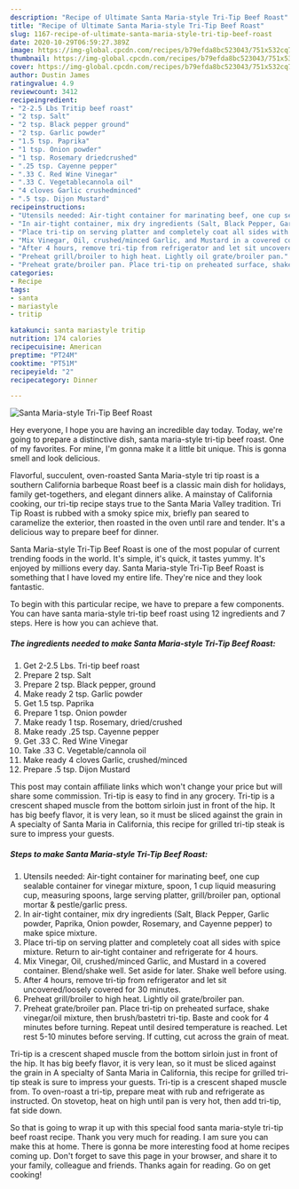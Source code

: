 ```yaml
---
description: "Recipe of Ultimate Santa Maria-style Tri-Tip Beef Roast"
title: "Recipe of Ultimate Santa Maria-style Tri-Tip Beef Roast"
slug: 1167-recipe-of-ultimate-santa-maria-style-tri-tip-beef-roast
date: 2020-10-29T06:59:27.389Z
image: https://img-global.cpcdn.com/recipes/b79efda8bc523043/751x532cq70/santa-maria-style-tri-tip-beef-roast-recipe-main-photo.jpg
thumbnail: https://img-global.cpcdn.com/recipes/b79efda8bc523043/751x532cq70/santa-maria-style-tri-tip-beef-roast-recipe-main-photo.jpg
cover: https://img-global.cpcdn.com/recipes/b79efda8bc523043/751x532cq70/santa-maria-style-tri-tip-beef-roast-recipe-main-photo.jpg
author: Dustin James
ratingvalue: 4.9
reviewcount: 3412
recipeingredient:
- "2-2.5 Lbs Tritip beef roast"
- "2 tsp. Salt"
- "2 tsp. Black pepper ground"
- "2 tsp. Garlic powder"
- "1.5 tsp. Paprika"
- "1 tsp. Onion powder"
- "1 tsp. Rosemary driedcrushed"
- ".25 tsp. Cayenne pepper"
- ".33 C. Red Wine Vinegar"
- ".33 C. Vegetablecannola oil"
- "4 cloves Garlic crushedminced"
- ".5 tsp. Dijon Mustard"
recipeinstructions:
- "Utensils needed: Air-tight container for marinating beef, one cup sealable container for vinegar mixture, spoon, 1 cup liquid measuring cup, measuring spoons, large serving platter, grill/broiler pan, optional mortar &amp; pestle/garlic press."
- "In air-tight container, mix dry ingredients (Salt, Black Pepper, Garlic powder, Paprika, Onion powder, Rosemary, and Cayenne pepper) to make spice mixture."
- "Place tri-tip on serving platter and completely coat all sides with spice mixture. Return to air-tight container and refrigerate for 4 hours."
- "Mix Vinegar, Oil, crushed/minced Garlic, and Mustard in a covered container. Blend/shake well. Set aside for later. Shake well before using."
- "After 4 hours, remove tri-tip from refrigerator and let sit uncovered/loosely covered for 30 minutes."
- "Preheat grill/broiler to high heat. Lightly oil grate/broiler pan."
- "Preheat grate/broiler pan. Place tri-tip on preheated surface, shake vinegar/oil mixture, then brush/bastetri tri-tip. Baste and cook for 4 minutes before turning. Repeat until desired temperature is reached. Let rest 5-10 minutes before serving. If cutting, cut across the grain of meat."
categories:
- Recipe
tags:
- santa
- mariastyle
- tritip

katakunci: santa mariastyle tritip 
nutrition: 174 calories
recipecuisine: American
preptime: "PT24M"
cooktime: "PT51M"
recipeyield: "2"
recipecategory: Dinner

---
```



![Santa Maria-style Tri-Tip Beef Roast](https://img-global.cpcdn.com/recipes/b79efda8bc523043/751x532cq70/santa-maria-style-tri-tip-beef-roast-recipe-main-photo.jpg)

Hey everyone, I hope you are having an incredible day today. Today, we're going to prepare a distinctive dish, santa maria-style tri-tip beef roast. One of my favorites. For mine, I'm gonna make it a little bit unique. This is gonna smell and look delicious.

Flavorful, succulent, oven-roasted Santa Maria-style tri tip roast is a southern California barbeque Roast beef is a classic main dish for holidays, family get-togethers, and elegant dinners alike. A mainstay of California cooking, our tri-tip recipe stays true to the Santa Maria Valley tradition. Tri Tip Roast is rubbed with a smoky spice mix, briefly pan seared to caramelize the exterior, then roasted in the oven until rare and tender. It&#39;s a delicious way to prepare beef for dinner.

Santa Maria-style Tri-Tip Beef Roast is one of the most popular of current trending foods in the world. It's simple, it's quick, it tastes yummy. It's enjoyed by millions every day. Santa Maria-style Tri-Tip Beef Roast is something that I have loved my entire life. They're nice and they look fantastic.


To begin with this particular recipe, we have to prepare a few components. You can have santa maria-style tri-tip beef roast using 12 ingredients and 7 steps. Here is how you can achieve that.

<!--inarticleads1-->

##### The ingredients needed to make Santa Maria-style Tri-Tip Beef Roast:

1. Get 2-2.5 Lbs. Tri-tip beef roast
1. Prepare 2 tsp. Salt
1. Prepare 2 tsp. Black pepper, ground
1. Make ready 2 tsp. Garlic powder
1. Get 1.5 tsp. Paprika
1. Prepare 1 tsp. Onion powder
1. Make ready 1 tsp. Rosemary, dried/crushed
1. Make ready .25 tsp. Cayenne pepper
1. Get .33 C. Red Wine Vinegar
1. Take .33 C. Vegetable/cannola oil
1. Make ready 4 cloves Garlic, crushed/minced
1. Prepare .5 tsp. Dijon Mustard


This post may contain affiliate links which won&#39;t change your price but will share some commission. Tri-tip is easy to find in any grocery. Tri-tip is a crescent shaped muscle from the bottom sirloin just in front of the hip. It has big beefy flavor, it is very lean, so it must be sliced against the grain in A specialty of Santa Maria in California, this recipe for grilled tri-tip steak is sure to impress your guests. 

<!--inarticleads2-->

##### Steps to make Santa Maria-style Tri-Tip Beef Roast:

1. Utensils needed: Air-tight container for marinating beef, one cup sealable container for vinegar mixture, spoon, 1 cup liquid measuring cup, measuring spoons, large serving platter, grill/broiler pan, optional mortar &amp; pestle/garlic press.
1. In air-tight container, mix dry ingredients (Salt, Black Pepper, Garlic powder, Paprika, Onion powder, Rosemary, and Cayenne pepper) to make spice mixture.
1. Place tri-tip on serving platter and completely coat all sides with spice mixture. Return to air-tight container and refrigerate for 4 hours.
1. Mix Vinegar, Oil, crushed/minced Garlic, and Mustard in a covered container. Blend/shake well. Set aside for later. Shake well before using.
1. After 4 hours, remove tri-tip from refrigerator and let sit uncovered/loosely covered for 30 minutes.
1. Preheat grill/broiler to high heat. Lightly oil grate/broiler pan.
1. Preheat grate/broiler pan. Place tri-tip on preheated surface, shake vinegar/oil mixture, then brush/bastetri tri-tip. Baste and cook for 4 minutes before turning. Repeat until desired temperature is reached. Let rest 5-10 minutes before serving. If cutting, cut across the grain of meat.


Tri-tip is a crescent shaped muscle from the bottom sirloin just in front of the hip. It has big beefy flavor, it is very lean, so it must be sliced against the grain in A specialty of Santa Maria in California, this recipe for grilled tri-tip steak is sure to impress your guests. Tri-tip is a crescent shaped muscle from. To oven-roast a tri-tip, prepare meat with rub and refrigerate as instructed. On stovetop, heat on high until pan is very hot, then add tri-tip, fat side down. 

So that is going to wrap it up with this special food santa maria-style tri-tip beef roast recipe. Thank you very much for reading. I am sure you can make this at home. There is gonna be more interesting food at home recipes coming up. Don't forget to save this page in your browser, and share it to your family, colleague and friends. Thanks again for reading. Go on get cooking!
